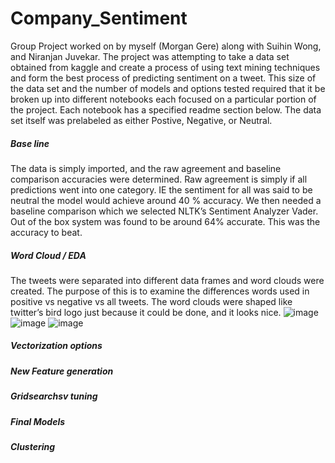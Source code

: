 # Company_Sentiment
Group Project worked on by myself (Morgan Gere) along with Suihin Wong, and Niranjan Juvekar.  The project was attempting to take a data set obtained from kaggle and create a process of using text mining techniques and form the best process of predicting sentiment on a tweet.  This size of the data set and the number of models and options tested required that it be broken up into different notebooks each focused on a particular portion of the project.  Each notebook has a specified readme section below.  The data set itself was prelabeled as either Postive, Negative, or Neutral.
##### Base line
The data is simply imported, and the raw agreement and baseline comparison accuracies were determined.  Raw agreement is simply if all predictions went into one category.  IE the sentiment for all was said to be neutral the model would achieve around 40 % accuracy.  We then needed a baseline comparison which we selected NLTK’s Sentiment Analyzer Vader.  Out of the box system was found to be around 64% accurate.  This was the accuracy to beat.
##### Word Cloud / EDA
The tweets were separated into different data frames and word clouds were created.  The purpose of this is to examine the differences words used in positive vs negative vs all tweets. The word clouds were shaped like twitter’s bird logo just because it could be done, and it looks nice.
![image](https://user-images.githubusercontent.com/118774600/212759566-a5536f3e-80f9-48ca-9ecd-8fd52f523378.png)
![image](https://user-images.githubusercontent.com/118774600/212759576-a5613a2b-853a-46ae-a1c7-c6a4caa5cbbc.png)
![image](https://user-images.githubusercontent.com/118774600/212759588-4b9ff59d-4d00-408a-9c2f-b2cf4044d027.png)


##### Vectorization options
##### New Feature generation
##### Gridsearchsv tuning
##### Final Models
##### Clustering
